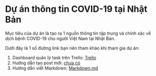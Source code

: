 # Dự án thông tin COVID-19 tại Nhật Bản

Mục tiêu của dự án là tạo ra 1 nguồn thông tin tập trung và chính xác về dịch bệnh COVID-19 cho người Việt Nam tại Nhật Bản.

Dưới đây là 1 số đường link bạn nên tham khảo khi tham gia dự án:

1. Dashboard quản lý task trên Trello: [Trello](https://trello.com/b/ZLdoryby/dashboard)
2. Hướng dẫn tạo post mới: [chưa có](#)
3. Hướng dẫn viết Markdown: [Markdown.md](Markdown.md)